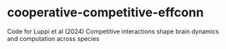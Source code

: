 # cooperative-competitive-effconn
Code for Luppi et al (2024) Competitive interactions shape brain dynamics and computation across species
